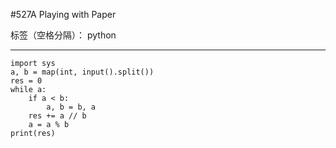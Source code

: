 #527A   Playing with Paper

标签（空格分隔）： python

---

```pyhon
import sys
a, b = map(int, input().split())
res = 0
while a:
    if a < b:
        a, b = b, a
    res += a // b
    a = a % b
print(res)
```




